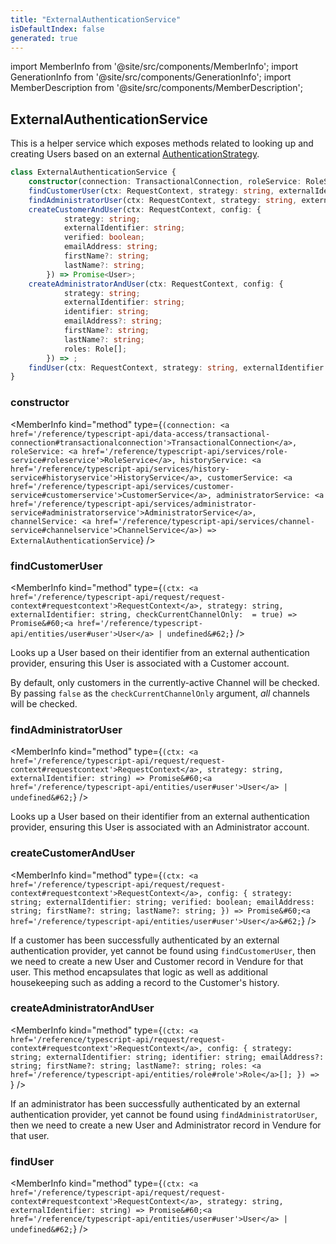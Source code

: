 ```yaml
---
title: "ExternalAuthenticationService"
isDefaultIndex: false
generated: true
---
```

<!-- This file was generated from the Vendure source. Do not modify. Instead, re-run the "docs:build" script -->
import MemberInfo from '@site/src/components/MemberInfo';
import GenerationInfo from '@site/src/components/GenerationInfo';
import MemberDescription from '@site/src/components/MemberDescription';


## ExternalAuthenticationService

<GenerationInfo sourceFile="packages/core/src/service/helpers/external-authentication/external-authentication.service.ts" sourceLine="24" packageName="@bb-vendure/core" />

This is a helper service which exposes methods related to looking up and creating Users based on an
external <a href='/reference/typescript-api/auth/authentication-strategy#authenticationstrategy'>AuthenticationStrategy</a>.

```ts title="Signature"
class ExternalAuthenticationService {
    constructor(connection: TransactionalConnection, roleService: RoleService, historyService: HistoryService, customerService: CustomerService, administratorService: AdministratorService, channelService: ChannelService)
    findCustomerUser(ctx: RequestContext, strategy: string, externalIdentifier: string, checkCurrentChannelOnly:  = true) => Promise<User | undefined>;
    findAdministratorUser(ctx: RequestContext, strategy: string, externalIdentifier: string) => Promise<User | undefined>;
    createCustomerAndUser(ctx: RequestContext, config: {
            strategy: string;
            externalIdentifier: string;
            verified: boolean;
            emailAddress: string;
            firstName?: string;
            lastName?: string;
        }) => Promise<User>;
    createAdministratorAndUser(ctx: RequestContext, config: {
            strategy: string;
            externalIdentifier: string;
            identifier: string;
            emailAddress?: string;
            firstName?: string;
            lastName?: string;
            roles: Role[];
        }) => ;
    findUser(ctx: RequestContext, strategy: string, externalIdentifier: string) => Promise<User | undefined>;
}
```

<div className="members-wrapper">

### constructor

<MemberInfo kind="method" type={`(connection: <a href='/reference/typescript-api/data-access/transactional-connection#transactionalconnection'>TransactionalConnection</a>, roleService: <a href='/reference/typescript-api/services/role-service#roleservice'>RoleService</a>, historyService: <a href='/reference/typescript-api/services/history-service#historyservice'>HistoryService</a>, customerService: <a href='/reference/typescript-api/services/customer-service#customerservice'>CustomerService</a>, administratorService: <a href='/reference/typescript-api/services/administrator-service#administratorservice'>AdministratorService</a>, channelService: <a href='/reference/typescript-api/services/channel-service#channelservice'>ChannelService</a>) => ExternalAuthenticationService`}   />


### findCustomerUser

<MemberInfo kind="method" type={`(ctx: <a href='/reference/typescript-api/request/request-context#requestcontext'>RequestContext</a>, strategy: string, externalIdentifier: string, checkCurrentChannelOnly:  = true) => Promise&#60;<a href='/reference/typescript-api/entities/user#user'>User</a> | undefined&#62;`}   />

Looks up a User based on their identifier from an external authentication
provider, ensuring this User is associated with a Customer account.

By default, only customers in the currently-active Channel will be checked.
By passing `false` as the `checkCurrentChannelOnly` argument, _all_ channels
will be checked.
### findAdministratorUser

<MemberInfo kind="method" type={`(ctx: <a href='/reference/typescript-api/request/request-context#requestcontext'>RequestContext</a>, strategy: string, externalIdentifier: string) => Promise&#60;<a href='/reference/typescript-api/entities/user#user'>User</a> | undefined&#62;`}   />

Looks up a User based on their identifier from an external authentication
provider, ensuring this User is associated with an Administrator account.
### createCustomerAndUser

<MemberInfo kind="method" type={`(ctx: <a href='/reference/typescript-api/request/request-context#requestcontext'>RequestContext</a>, config: {
             strategy: string;
             externalIdentifier: string;
             verified: boolean;
             emailAddress: string;
             firstName?: string;
             lastName?: string;
         }) => Promise&#60;<a href='/reference/typescript-api/entities/user#user'>User</a>&#62;`}   />

If a customer has been successfully authenticated by an external authentication provider, yet cannot
be found using `findCustomerUser`, then we need to create a new User and
Customer record in Vendure for that user. This method encapsulates that logic as well as additional
housekeeping such as adding a record to the Customer's history.
### createAdministratorAndUser

<MemberInfo kind="method" type={`(ctx: <a href='/reference/typescript-api/request/request-context#requestcontext'>RequestContext</a>, config: {
             strategy: string;
             externalIdentifier: string;
             identifier: string;
             emailAddress?: string;
             firstName?: string;
             lastName?: string;
             roles: <a href='/reference/typescript-api/entities/role#role'>Role</a>[];
         }) => `}   />

If an administrator has been successfully authenticated by an external authentication provider, yet cannot
be found using `findAdministratorUser`, then we need to create a new User and
Administrator record in Vendure for that user.
### findUser

<MemberInfo kind="method" type={`(ctx: <a href='/reference/typescript-api/request/request-context#requestcontext'>RequestContext</a>, strategy: string, externalIdentifier: string) => Promise&#60;<a href='/reference/typescript-api/entities/user#user'>User</a> | undefined&#62;`}   />




</div>
